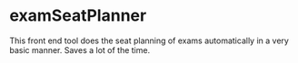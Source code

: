 # examSeatPlanner
This front end tool does the seat planning of exams automatically in a very basic manner. Saves a lot of the time.
